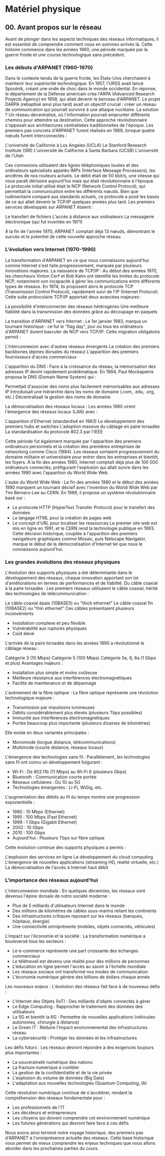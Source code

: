# Matériel physique

## 00. Avant propos sur le réseau

Avant de plonger dans les aspects techniques des réseaux informatiques, il est essentiel de comprendre comment nous en sommes arrivés là. Cette histoire commence dans les années 1960, une période marquée par la guerre froide et une course technologique sans précédent.

### Les débuts d'ARPANET (1960-1970)

Dans le contexte tendu de la guerre froide, les États-Unis cherchaient à maintenir leur supériorité technologique. En 1957, l'URSS avait lancé Spoutnik, créant une onde de choc dans le monde occidental. En réponse, le département de la Défense américain créa l'ARPA (Advanced Research Projects Agency) en 1958, qui allait devenir le berceau d'ARPANET.
Le projet DARPA (rebaptisé ainsi plus tard) avait un objectif crucial : créer un réseau de communication qui pourrait survivre à une attaque nucléaire. La solution ? Un réseau décentralisé, où l'information pourrait emprunter différents chemins pour atteindre sa destination. Cette approche révolutionnaire s'opposait aux architectures centralisées traditionnelles de l'époque.
Les premiers pas concrets d'ARPANET furent réalisés en 1969, lorsque quatre nœuds furent interconnectés :

L'université de Californie à Los Angeles (UCLA)
Le Stanford Research Institute (SRI)
L'université de Californie à Santa Barbara (UCSB)
L'université de l'Utah

Ces connexions utilisaient des lignes téléphoniques louées et des ordinateurs spécialisés appelés IMPs (Interface Message Processors), les ancêtres de nos routeurs actuels. Le débit était de 50 kbit/s, une vitesse qui nous paraît dérisoire aujourd'hui mais qui était révolutionnaire à l'époque.
Le protocole initial utilisé était le NCP (Network Control Protocol), qui permettait la communication entre les différents nœuds. Bien que rudimentaire comparé aux standards actuels, ce protocole a posé les bases de ce qui allait devenir le TCP/IP quelques années plus tard.
Les premiers services développés sur ARPANET étaient :

Le transfert de fichiers
L'accès à distance aux ordinateurs
La messagerie électronique (qui fut inventée en 1971)

À la fin de l'année 1970, ARPANET comptait déjà 13 nœuds, démontrant le succès et le potentiel de cette nouvelle approche réseau.

### L'évolution vers Internet (1970-1990)

La transformation d'ARPANET en ce que nous connaissons aujourd'hui comme Internet s'est faite progressivement, marquée par plusieurs innovations majeures.
La naissance de TCP/IP :
Au début des années 1970, les chercheurs Vinton Cerf et Bob Kahn ont identifié les limites du protocole NCP, notamment son incapacité à gérer les communications entre différents types de réseaux. En 1974, ils proposent alors le protocole TCP (Transmission Control Protocol), rapidement suivi de l'IP (Internet Protocol). Cette suite protocolaire TCP/IP apportait deux avancées majeures :

La possibilité d'interconnecter des réseaux hétérogènes
Une meilleure fiabilité dans la transmission des données grâce au découpage en paquets

La transition d'ARPANET vers Internet :
Le 1er janvier 1983, marqua un tournant historique : ce fut le "flag day", jour où tous les ordinateurs d'ARPANET durent basculer de NCP vers TCP/IP. Cette migration obligatoire permit :

L'interconnexion avec d'autres réseaux émergents
La création des premiers backbones (épines dorsales du réseau)
L'apparition des premiers fournisseurs d'accès commerciaux

L'apparition du DNS :
Face à la croissance du réseau, la mémorisation des adresses IP devint rapidement problématique. En 1984, Paul Mockapetris proposa le DNS (Domain Name System) qui :

Permettait d'associer des noms plus facilement mémorisables aux adresses IP
Introduisait une hiérarchie dans les noms de domaine (.com, .edu, .org, etc.)
Décentralisait la gestion des noms de domaine

La démocratisation des réseaux locaux :
Les années 1980 virent l'émergence des réseaux locaux (LAN) avec :

L'apparition d'Ethernet (standardisé en 1983)
Le développement des premiers hubs et switches
L'adoption massive du câblage en paire torsadée
La standardisation du protocole 802.3 par l'IEEE

Cette période fut également marquée par l'apparition des premiers ordinateurs personnels et la création des premières entreprises de networking comme Cisco (1984). Les réseaux sortaient progressivement du domaine militaire et universitaire pour entrer dans les entreprises et bientôt, les foyers.
À la fin des années 1980, Internet comptait déjà plus de 100 000 ordinateurs connectés, préfigurant l'explosion qui allait suivre dans les années 1990 avec l'apparition du World Wide Web.

L'aube du World Wide Web :
La fin des années 1980 et le début des années 1990 marquent un tournant décisif avec l'invention du World Wide Web par Tim Berners-Lee au CERN. En 1989, il propose un système révolutionnaire basé sur :

- Le protocole HTTP (HyperText Transfer Protocol) pour le transfert des données
- Le langage HTML pour la création de pages web
- Le concept d'URL pour localiser les ressources
Le premier site web est mis en ligne en 1991, et le CERN rend la technologie publique en 1993. Cette décision historique, couplée à l'apparition des premiers navigateurs graphiques comme Mosaic, puis Netscape Navigator, marque le début de la démocratisation d'Internet tel que nous le connaissons aujourd'hui.

### Les grandes évolutions des réseaux physiques

L'évolution des supports physiques a été déterminante dans le développement des réseaux, chaque innovation apportant son lot d'améliorations en termes de performances et de fiabilité.
Du câble coaxial à la paire torsadée :
Les premiers réseaux utilisaient le câble coaxial, hérité des technologies de télécommunication :

Le câble coaxial épais (10BASE5) ou "thick ethernet"
Le câble coaxial fin (10BASE2) ou "thin ethernet"
Ces câbles présentaient plusieurs inconvénients

- Installation complexe et peu flexible
- Vulnérabilité aux ruptures physiques
- Coût élevé

L'arrivée de la paire torsadée dans les années 1990 a révolutionné le câblage réseau :

Catégorie 3 (10 Mbps)
Catégorie 5 (100 Mbps)
Catégorie 5e, 6, 6a (1 Gbps et plus)
Avantages majeurs :

- Installation plus simple et moins coûteuse
- Meilleure résistance aux interférences électromagnétiques
- Facilité de maintenance et de dépannage

L'avènement de la fibre optique :
La fibre optique représente une révolution technologique majeure :

- Transmission par impulsions lumineuses
- Débits considérablement plus élevés (plusieurs Tbps possibles)
- Immunité aux interférences électromagnétiques
- Portée beaucoup plus importante (plusieurs dizaines de kilomètres)

Elle existe en deux variantes principales :

- Monomode (longue distance, télécommunications)
- Multimode (courte distance, réseaux locaux)

L'émergence des technologies sans fil :
Parallèlement, les technologies sans fil ont connu un développement fulgurant :

- Wi-Fi : De 802.11b (11 Mbps) au Wi-Fi 6 (plusieurs Gbps)
- Bluetooth : Communication courte portée
- Réseaux cellulaires : Du 1G au 5G
- Technologies émergentes : Li-Fi, WiGig, etc.

L'augmentation des débits au fil du temps montre une progression exponentielle :

- 1980 : 10 Mbps (Ethernet)
- 1995 : 100 Mbps (Fast Ethernet)
- 1999 : 1 Gbps (Gigabit Ethernet)
- 2002 : 10 Gbps
- 2010 : 100 Gbps
- Aujourd'hui : Plusieurs Tbps sur fibre optique

Cette évolution continue des supports physiques a permis :

L'explosion des services en ligne
Le développement du cloud computing
L'émergence de nouvelles applications (streaming HD, réalité virtuelle, etc.)
La démocratisation de l'accès à Internet haut débit

### L'importance des réseaux aujourd'hui

L'interconnexion mondiale :
En quelques décennies, les réseaux sont devenus l'épine dorsale de notre société moderne :

- Plus de 5 milliards d'utilisateurs Internet dans le monde
- Des millions de kilomètres de câbles sous-marins reliant les continents
- Des infrastructures critiques reposant sur les réseaux (banques, hôpitaux, énergie)
- Une connectivité omniprésente (mobiles, objets connectés, véhicules)

L'impact sur l'économie et la société :
La transformation numérique a bouleversé tous les secteurs :

- Le e-commerce représente une part croissante des échanges commerciaux
- Le télétravail est devenu une réalité pour des millions de personnes
- L'éducation en ligne permet l'accès au savoir à l'échelle mondiale
- Les réseaux sociaux ont transformé nos modes de communication
- L'économie numérique génère des billions de dollars chaque année

Les nouveaux enjeux :
L'évolution des réseaux fait face à de nouveaux défis :

- L'Internet des Objets (IoT) : Des milliards d'objets connectés à gérer
- Le Edge Computing : Rapprocher le traitement des données des utilisateurs
- La 5G et bientôt la 6G : Permettre de nouvelles applications (véhicules autonomes, chirurgie à distance)
- Le Green IT : Réduire l'impact environnemental des infrastructures réseau
- La cybersécurité : Protéger les données et les infrastructures

Les défis futurs :
Les réseaux devront répondre à des exigences toujours plus importantes :

- La souveraineté numérique des nations
- La fracture numérique à combler
- La gestion de la confidentialité et de la vie privée
- L'explosion du volume de données (Big Data)
- L'adaptation aux nouvelles technologies (Quantum Computing, IA)

Cette révolution numérique continue de s'accélérer, rendant la compréhension des réseaux fondamentale pour :

- Les professionnels de l'IT
- Les décideurs et entrepreneurs
- Les citoyens qui doivent comprendre cet environnement numérique
- Les futures générations qui devront faire face à ces défis

Nous avons ainsi terminé notre voyage historique, des premiers pas d'ARPANET à l'omniprésence actuelle des réseaux. Cette base historique nous permet de mieux comprendre les enjeux techniques que nous allons aborder dans les prochaines parties du cours.